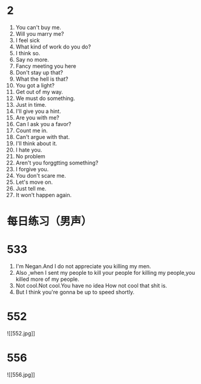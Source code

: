 # 2
1. You can't buy me.
2. Will you marry me?
3. I feel sick
4. What kind of work do you do?
5. I think so.
6. Say no more.
7. Fancy meeting you here
8. Don't stay up that?
9. What the hell is that?
10. You got a light?
11. Get out of my way.
12. We must do something.
13. Just in time.
14. I'll give you a hint.
15. Are you with me?
16. Can I ask you a favor?
17. Count me in.
18. Can't argue with that.
19. I'll think about it.
20. I hate you.
21. No problem
22. Aren't you forggtting something?
23. I forgive you.
24. You don't scare me.
25. Let's move on.
26. Just tell me.
27. It won't happen again.

# 每日练习（男声）

# 533

1. I'm Negan.And I do not appreciate you killing my men.
2. Also ,when I sent my people to kill your people for killing my people,you killed more of my people.
3. Not cool.Not cool.You have no idea How not cool that shit is.
4. But I think you're gonna be up to speed shortly.

# 552
![[552.jpg]]

# 556
![[556.jpg]]